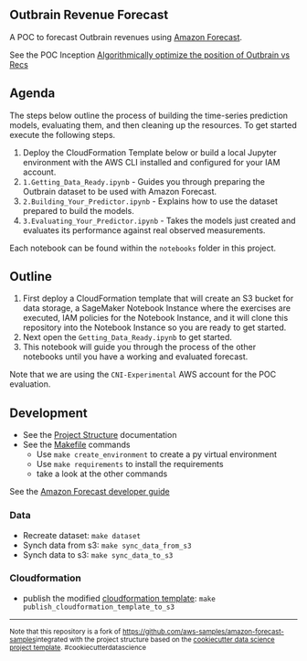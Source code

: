 ## Outbrain Revenue Forecast

A POC to forecast Outbrain revenues using [Amazon Forecast](https://aws.amazon.com/forecast/). 

See the POC Inception [Algorithmically optimize the position of Outbrain vs Recs](https://cnissues.atlassian.net/wiki/spaces/FP/pages/609550359/Algorithmically+optimize+the+position+of+Outbrain+vs+Recs+based+on+RPM+R.A.T.+Inception)

## Agenda

The steps below outline the process of building the time-series prediction models, evaluating them, and then cleaning
 up the resources. To get started execute the following steps.

1. Deploy the CloudFormation Template below or build a local Jupyter environment with the AWS CLI installed and configured for your IAM account.
1. `1.Getting_Data_Ready.ipynb` - Guides you through preparing the Outbrain dataset to be used with Amazon Forecast.
1. `2.Building_Your_Predictor.ipynb` - Explains how to use the dataset prepared to build the models.
1. `3.Evaluating_Your_Predictor.ipynb` - Takes the models just created and evaluates its performance against real
 observed measurements.

Each notebook can be found within the `notebooks` folder in this project.

## Outline

1. First deploy a CloudFormation template that will create an S3 bucket for data storage, a SageMaker Notebook Instance where the exercises are executed, IAM policies for the Notebook Instance, and it will clone this repository into the Notebook Instance so you are ready to get started.
1. Next open the `Getting_Data_Ready.ipynb` to get started.
1. This notebook will guide you through the process of the other notebooks until you have a working and evaluated forecast.

Note that we are using the `CNI-Experimental` AWS account for the POC evaluation. 

## Development

- See the [Project Structure](PROJECTSTRUCTURE.md) documentation 
- See the [Makefile](Makefile) commands
  - Use `make create_environment` to create a py virtual environment
  - Use `make requirements` to install the requirements
  - take a look at the other commands

See the [Amazon Forecast developer guide](https://docs.aws.amazon.com/forecast/latest/dg/what-is-forecast.html)

### Data

- Recreate dataset: `make dataset`  
- Synch data from s3: `make sync_data_from_s3`
- Synch data to s3: `make sync_data_to_s3`

### Cloudformation

- publish the modified [cloudformation template](cloudformation.yaml): `make publish_cloudformation_template_to_s3`

---

<p><small> Note that this repository is a fork of <a target="_blank" href="https://github.com/aws-samples/amazon-forecast-samples">https://github.com/aws-samples/amazon-forecast-samples</a>integrated with the project structure based on the <a target="_blank" href="https://drivendata.github.io/cookiecutter-data-science/">cookiecutter data science project template</a>. #cookiecutterdatascience</small></p>



